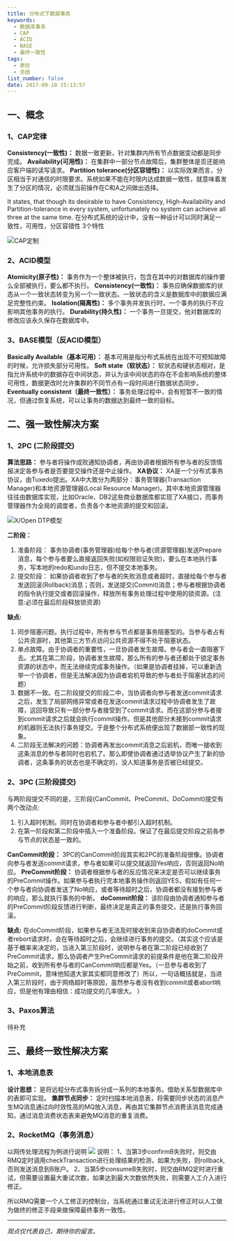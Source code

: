 ```yaml
---
title: 分布式下数据事务
keywords:
  - 数据库事务
  - CAP
  - ACID
  - BASE
  - 最终一致性
tags:
  - 原创
  - 总结
list_number: false
date: 2017-09-18 15:13:57
---
```


## 一、概念
### 1、CAP定律
__Consistency(一致性)：__ 数据一致更新，针对集群内所有节点数据变动都是同步完成。
__Availability(可用性)：__ 在集群中一部分节点故障后，集群整体是否还能响应客户端的读写请求。
__Partition tolerance(分区容错性)：__ 以实际效果而言，分区相当于对通信的时限要求。系统如果不能在时限内达成数据一致性，就意味着发生了分区的情况，必须就当前操作在C和A之间做出选择。

It states, that though its desirable to have Consistency, High-Availability and Partition-tolerance in every system, unfortunately no system can achieve all three at the same time.
在分布式系统的设计中，没有一种设计可以同时满足一致性，可用性，分区容错性 3个特性

![CAP定制](/images/cap-theorem.png)

### 2、ACID模型
__Atomicity(原子性)：__ 事务作为一个整体被执行，包含在其中的对数据库的操作要么全部被执行，要么都不执行。
__Consistency(一致性)：__ 事务应确保数据库的状态从一个一致状态转变为另一个一致状态。一致状态的含义是数据库中的数据应满足完整性约束。
__Isolation(隔离性)：__ 多个事务并发执行时，一个事务的执行不应影响其他事务的执行。
__Durability(持久性)：__ 一个事务一旦提交，他对数据库的修改应该永久保存在数据库中。

### 3、BASE模型（反ACID模型）
__Basically Available（基本可用）：__ 基本可用是指分布式系统在出现不可预知故障的时候，允许损失部分可用性。
__Soft state（软状态）：__ 软状态和硬状态相对，是指允许系统中的数据存在中间状态，并认为该中间状态的存在不会影响系统的整体可用性，数据更改时允许集群的不同节点有一段时间进行数据状态同步。
__Eventually consistent（最终一致性）：__ 事务处理过程中，会有短暂不一致的情况，但通过恢复系统，可以让事务的数据达到最终一致的目标。

## 二、强一致性解决方案
### 1、2PC (二阶段提交)
__算法思路：__ 参与者将操作成败通知协调者，再由协调者根据所有参与者的反馈情报决定各参与者是否要提交操作还是中止操作。
__XA协议：__ XA是一个分布式事务协议，由Tuxedo提出。XA中大致分为两部分：事务管理器(Transaction Manager)和本地资源管理器(Local Resource Manager)。其中本地资源管理器往往由数据库实现，比如Oracle、DB2这些商业数据库都实现了XA接口，而事务管理器作为全局的调度者，负责各个本地资源的提交和回滚。

![X/Open DTP模型](/images/xopen-dtp.gif)

__二阶段：__
1. 准备阶段： 事务协调者(事务管理器)给每个参与者(资源管理器)发送Prepare消息，每个参与者要么直接返回失败(如权限验证失败)，要么在本地执行事务，写本地的redo和undo日志，但不提交本地事务。
2. 提交阶段： 如果协调者收到了参与者的失败消息或者超时，直接给每个参与者发送回滚(Rollback)消息；否则，发送提交(Commit)消息；参与者根据协调者的指令执行提交或者回滚操作，释放所有事务处理过程中使用的锁资源。(注意:必须在最后阶段释放锁资源)

__缺点:__
1. 同步阻塞问题。执行过程中，所有参与节点都是事务阻塞型的。当参与者占有公共资源时，其他第三方节点访问公共资源不得不处于阻塞状态。
2. 单点故障。由于协调者的重要性，一旦协调者发生故障。参与者会一直阻塞下去。尤其在第二阶段，协调者发生故障，那么所有的参与者还都处于锁定事务资源的状态中，而无法继续完成事务操作。（如果是协调者挂掉，可以重新选举一个协调者，但是无法解决因为协调者宕机导致的参与者处于阻塞状态的问题）
3. 数据不一致。在二阶段提交的阶段二中，当协调者向参与者发送commit请求之后，发生了局部网络异常或者在发送commit请求过程中协调者发生了故障，这回导致只有一部分参与者接受到了commit请求。而在这部分参与者接到commit请求之后就会执行commit操作。但是其他部分未接到commit请求的机器则无法执行事务提交。于是整个分布式系统便出现了数据部一致性的现象。
4. 二阶段无法解决的问题：协调者再发出commit消息之后宕机，而唯一接收到这条消息的参与者同时也宕机了。那么即使协调者通过选举协议产生了新的协调者，这条事务的状态也是不确定的，没人知道事务是否被已经提交。

### 2、3PC (三阶段提交)
与两阶段提交不同的是，三阶段(CanCommit、PreCommit、DoCommit)提交有两个改动点:
1. 引入超时机制。同时在协调者和参与者中都引入超时机制。
2. 在第一阶段和第二阶段中插入一个准备阶段。保证了在最后提交阶段之前各参与节点的状态是一致的。

__CanCommit阶段：__ 3PC的CanCommit阶段其实和2PC的准备阶段很像。协调者向参与者发送commit请求，参与者如果可以提交就返回Yes响应，否则返回No响应。
__PreCommit阶段：__ 协调者根据参与者的反应情况来决定是否可以继续事务的PreCommit操作。如果参与者执行完本地事务操作则返回YES，假如有任何一个参与者向协调者发送了No响应，或者等待超时之后，协调者都没有接到参与者的响应，那么就执行事务的中断。
__doCommit阶段：__ 该阶段由协调者通知参与者的PreCommit阶段反馈进行判断，最终决定是真正的事务提交，还是执行事务回滚。

__缺点:__
在doCommit阶段，如果参与者无法及时接收到来自协调者的doCommit或者rebort请求时，会在等待超时之后，会继续进行事务的提交。（其实这个应该是基于概率来决定的，当进入第三阶段时，说明参与者在第二阶段已经收到了PreCommit请求，那么协调者产生PreCommit请求的前提条件是他在第二阶段开始之前，收到所有参与者的CanCommit响应都是Yes。（一旦参与者收到了PreCommit，意味他知道大家其实都同意修改了）所以，一句话概括就是，当进入第三阶段时，由于网络超时等原因，虽然参与者没有收到commit或者abort响应，但是他有理由相信：成功提交的几率很大。 ）

### 3、Paxos算法
  待补充

## 三、最终一致性解决方案
### 1、本地消息表
__设计思想：__ 是将远程分布式事务拆分成一系列的本地事务。借助关系型数据库中的表即可实现。
__集群节点同步：__ 定时扫描本地消息表，将需要同步状态的消息产生MQ消息通过向时效性高的MQ放入消息，再由其它集群节点消费该消息完成通知，通过消息消费状态表来避免MQ消息的重复消费。

### 2、RocketMQ（事务消息）
以网传处理流程为例进行说明
![](/images/rmq-1.png)
说明：
1、当第3步confirmB失败时，则交由RMQ定时调用checkTransaction进行处理结果的检测，如果为失败，则rollback,否则发送消息到B账户。
2、当第5步consumeB失败时，则交由RMQ定时进行重试，但需要设置最大重试次数，如果达到最大次数依然失败，则需要人工介入进行修正。

所以RMQ需要一个人工修正的控制台，当系统通过重试无法进行修正时以人工做为做终的修正手段来做保障最终事务一致性。


-----

*观点仅代表自己，期待你的留言。*
